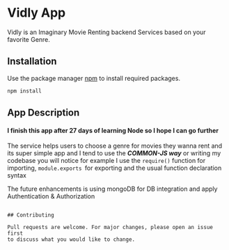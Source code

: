 # Vidly App

Vidly is an Imaginary Movie Renting backend Services based on your favorite Genre.

## Installation

Use the package manager [npm](https://www.npmjs.com/) to install required packages.

```bash
npm install
```

## App Description
#### I finish this app after 27 days of learning Node so I hope I can go further

The service helps users to choose a genre for movies they wanna rent and its super simple app and I tend to use the ***COMMON-JS way*** or writing my codebase you will notice for example I use the `require()` function for importing, `module.exports `for exporting and the usual function declaration syntax

The future enhancements is using mongoDB for DB integration and apply Authentication & Authorization
```

## Contributing

Pull requests are welcome. For major changes, please open an issue first
to discuss what you would like to change.